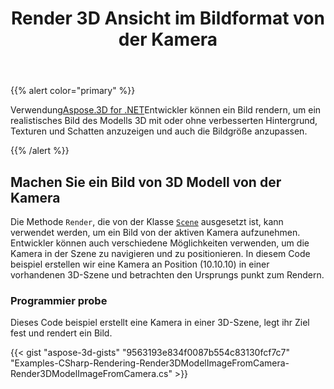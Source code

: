﻿---
title: Render 3D Ansicht im Bildformat von der Kamera
type: docs
weight: 50
url: /de/net/render-3d-view-in-image-format-from-camera/
description: Mithilfe der Nummer Aspose.3D for .NETkönnen Entwickler ein Bild rendern, um ein realistisches Bild des Modells 3D mit oder ohne verbesserten Hintergrund, Texturen und Schatten anzuzeigen und auch die Bildgröße anzupassen.
---
{{% alert color="primary" %}}

Verwendung[Aspose.3D for .NET](https://products.aspose.com/3d/net/)Entwickler können ein Bild rendern, um ein realistisches Bild des Modells 3D mit oder ohne verbesserten Hintergrund, Texturen und Schatten anzuzeigen und auch die Bildgröße anzupassen.

{{% /alert %}}
## **Machen Sie ein Bild von 3D Modell von der Kamera**
Die Methode `Render`, die von der Klasse [`Scene`](https://reference.aspose.com/3d/net/aspose.threed/scene) ausgesetzt ist, kann verwendet werden, um ein Bild von der aktiven Kamera aufzunehmen. Entwickler können auch verschiedene Möglichkeiten verwenden, um die Kamera in der Szene zu navigieren und zu positionieren. In diesem Code beispiel erstellen wir eine Kamera an Position (10.10.10) in einer vorhandenen 3D-Szene und betrachten den Ursprungs punkt zum Rendern.
### **Programmier probe**
Dieses Code beispiel erstellt eine Kamera in einer 3D-Szene, legt ihr Ziel fest und rendert ein Bild.

{{< gist "aspose-3d-gists" "9563193e834f0087b554c83130fcf7c7" "Examples-CSharp-Rendering-Render3DModelImageFromCamera-Render3DModelImageFromCamera.cs" >}}
